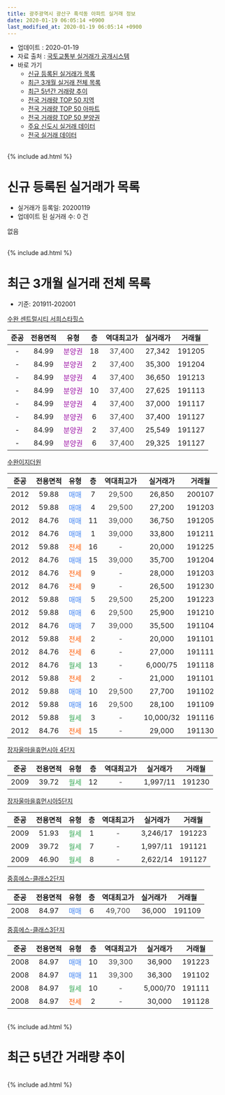 ```yaml
---
title: 광주광역시 광산구 흑석동 아파트 실거래 정보
date: 2020-01-19 06:05:14 +0900
last_modified_at: 2020-01-19 06:05:14 +0900
---
```


* 업데이트 : 2020-01-19
* 자료 출처 : [국토교통부 실거래가 공개시스템](http://rt.molit.go.kr)
* 바로 가기
    * [신규 등록된 실거래가 목록](#신규-등록된-실거래가-목록)
    * [최근 3개월 실거래 전체 목록](#최근-3개월-실거래-전체-목록)
    * [최근 5년간 거래량 추이](#최근-5년간-거래량-추이)
    * [전국 거래량 TOP 50 지역](https://apt-info.github.io/apt-trade-info/최근-3개월-전국에서-가장-거래가-많이-발생한-지역)
    * [전국 거래량 TOP 50 아파트](https://apt-info.github.io/apt-trade-info/최근-3개월-전국에서-가장-거래가-많이-발생한-아파트)
    * [전국 거래량 TOP 50 분양권](https://apt-info.github.io/apt-trade-info/최근-3개월-전국에서-가장-거래가-많이-발생한-분양권)
    * [주요 신도시 실거래 데이터](https://apt-info.github.io/apt-trade-info/주요-신도시)
    * [전국 실거래 데이터](https://apt-info.github.io/apt-trade-info/전국)
<br>
{% include ad.html %}
<br>

# 신규 등록된 실거래가 목록
* 실거래가 등록일: 20200119
* 업데이트 된 실거래 수: 0 건

없음

<br>
{% include ad.html %}
<br>

# 최근 3개월 실거래 전체 목록
* 기준: 201911-202001


[수완 센트럴시티 서희스타힐스](https://search.naver.com/search.naver?query=%EA%B4%91%EC%A3%BC%EA%B4%91%EC%97%AD%EC%8B%9C+%EA%B4%91%EC%82%B0%EA%B5%AC+%ED%9D%91%EC%84%9D%EB%8F%99+%EC%88%98%EC%99%84+%EC%84%BC%ED%8A%B8%EB%9F%B4%EC%8B%9C%ED%8B%B0+%EC%84%9C%ED%9D%AC%EC%8A%A4%ED%83%80%ED%9E%90%EC%8A%A4)

|준공|전용면적|유형|층|역대최고가|실거래가|거래월|
|:---:|:---:|:---:|:---:|:---:|:---:|:---:|
|-|84.99|<span style="color:#9C11A5">분양권</span>|18|<span style="color:#444444">37,400</span>|27,342|191205|
|-|84.99|<span style="color:#9C11A5">분양권</span>|2|<span style="color:#444444">37,400</span>|35,300|191204|
|-|84.99|<span style="color:#9C11A5">분양권</span>|4|<span style="color:#444444">37,400</span>|36,650|191213|
|-|84.99|<span style="color:#9C11A5">분양권</span>|10|<span style="color:#444444">37,400</span>|27,625|191113|
|-|84.99|<span style="color:#9C11A5">분양권</span>|4|<span style="color:#444444">37,400</span>|37,000|191117|
|-|84.99|<span style="color:#9C11A5">분양권</span>|6|<span style="color:#444444">37,400</span>|37,400|191127|
|-|84.99|<span style="color:#9C11A5">분양권</span>|2|<span style="color:#444444">37,400</span>|25,549|191127|
|-|84.99|<span style="color:#9C11A5">분양권</span>|6|<span style="color:#444444">37,400</span>|29,325|191127|

[수완이지더원](https://search.naver.com/search.naver?query=%EA%B4%91%EC%A3%BC%EA%B4%91%EC%97%AD%EC%8B%9C+%EA%B4%91%EC%82%B0%EA%B5%AC+%ED%9D%91%EC%84%9D%EB%8F%99+%EC%88%98%EC%99%84%EC%9D%B4%EC%A7%80%EB%8D%94%EC%9B%90)

|준공|전용면적|유형|층|역대최고가|실거래가|거래월|
|:---:|:---:|:---:|:---:|:---:|:---:|:---:|
|2012|59.88|<span style="color:#4285f3">매매</span>|7|<span style="color:#444444">29,500</span>|26,850|200107|
|2012|59.88|<span style="color:#4285f3">매매</span>|4|<span style="color:#444444">29,500</span>|27,200|191203|
|2012|84.76|<span style="color:#4285f3">매매</span>|11|<span style="color:#444444">39,000</span>|36,750|191205|
|2012|84.76|<span style="color:#4285f3">매매</span>|1|<span style="color:#444444">39,000</span>|33,800|191211|
|2012|59.88|<span style="color:#ff5a00">전세</span>|16|<span style="color:#444444">-</span>|20,000|191225|
|2012|84.76|<span style="color:#4285f3">매매</span>|15|<span style="color:#444444">39,000</span>|35,700|191204|
|2012|84.76|<span style="color:#ff5a00">전세</span>|9|<span style="color:#444444">-</span>|28,000|191203|
|2012|84.76|<span style="color:#ff5a00">전세</span>|9|<span style="color:#444444">-</span>|26,500|191230|
|2012|59.88|<span style="color:#4285f3">매매</span>|5|<span style="color:#444444">29,500</span>|25,200|191223|
|2012|59.88|<span style="color:#4285f3">매매</span>|6|<span style="color:#444444">29,500</span>|25,900|191210|
|2012|84.76|<span style="color:#4285f3">매매</span>|7|<span style="color:#444444">39,000</span>|35,500|191104|
|2012|59.88|<span style="color:#ff5a00">전세</span>|2|<span style="color:#444444">-</span>|20,000|191101|
|2012|84.76|<span style="color:#ff5a00">전세</span>|6|<span style="color:#444444">-</span>|27,000|191111|
|2012|84.76|<span style="color:#34a853">월세</span>|13|<span style="color:#444444">-</span>|6,000/75|191118|
|2012|59.88|<span style="color:#ff5a00">전세</span>|2|<span style="color:#444444">-</span>|21,000|191101|
|2012|59.88|<span style="color:#4285f3">매매</span>|10|<span style="color:#444444">29,500</span>|27,700|191102|
|2012|59.88|<span style="color:#4285f3">매매</span>|16|<span style="color:#444444">29,500</span>|28,100|191109|
|2012|59.88|<span style="color:#34a853">월세</span>|3|<span style="color:#444444">-</span>|10,000/32|191116|
|2012|84.76|<span style="color:#ff5a00">전세</span>|15|<span style="color:#444444">-</span>|29,000|191130|

[장자울마을휴먼시아 4단지](https://search.naver.com/search.naver?query=%EA%B4%91%EC%A3%BC%EA%B4%91%EC%97%AD%EC%8B%9C+%EA%B4%91%EC%82%B0%EA%B5%AC+%ED%9D%91%EC%84%9D%EB%8F%99+%EC%9E%A5%EC%9E%90%EC%9A%B8%EB%A7%88%EC%9D%84%ED%9C%B4%EB%A8%BC%EC%8B%9C%EC%95%84+4%EB%8B%A8%EC%A7%80)

|준공|전용면적|유형|층|역대최고가|실거래가|거래월|
|:---:|:---:|:---:|:---:|:---:|:---:|:---:|
|2009|39.72|<span style="color:#34a853">월세</span>|12|<span style="color:#444444">-</span>|1,997/11|191230|

[장자울마을휴먼시아5단지](https://search.naver.com/search.naver?query=%EA%B4%91%EC%A3%BC%EA%B4%91%EC%97%AD%EC%8B%9C+%EA%B4%91%EC%82%B0%EA%B5%AC+%ED%9D%91%EC%84%9D%EB%8F%99+%EC%9E%A5%EC%9E%90%EC%9A%B8%EB%A7%88%EC%9D%84%ED%9C%B4%EB%A8%BC%EC%8B%9C%EC%95%845%EB%8B%A8%EC%A7%80)

|준공|전용면적|유형|층|역대최고가|실거래가|거래월|
|:---:|:---:|:---:|:---:|:---:|:---:|:---:|
|2009|51.93|<span style="color:#34a853">월세</span>|1|<span style="color:#444444">-</span>|3,246/17|191223|
|2009|39.72|<span style="color:#34a853">월세</span>|7|<span style="color:#444444">-</span>|1,997/11|191121|
|2009|46.90|<span style="color:#34a853">월세</span>|8|<span style="color:#444444">-</span>|2,622/14|191127|

[중흥에스-클래스2단지](https://search.naver.com/search.naver?query=%EA%B4%91%EC%A3%BC%EA%B4%91%EC%97%AD%EC%8B%9C+%EA%B4%91%EC%82%B0%EA%B5%AC+%ED%9D%91%EC%84%9D%EB%8F%99+%EC%A4%91%ED%9D%A5%EC%97%90%EC%8A%A4-%ED%81%B4%EB%9E%98%EC%8A%A42%EB%8B%A8%EC%A7%80)

|준공|전용면적|유형|층|역대최고가|실거래가|거래월|
|:---:|:---:|:---:|:---:|:---:|:---:|:---:|
|2008|84.97|<span style="color:#4285f3">매매</span>|6|<span style="color:#444444">49,700</span>|36,000|191109|

[중흥에스-클래스3단지](https://search.naver.com/search.naver?query=%EA%B4%91%EC%A3%BC%EA%B4%91%EC%97%AD%EC%8B%9C+%EA%B4%91%EC%82%B0%EA%B5%AC+%ED%9D%91%EC%84%9D%EB%8F%99+%EC%A4%91%ED%9D%A5%EC%97%90%EC%8A%A4-%ED%81%B4%EB%9E%98%EC%8A%A43%EB%8B%A8%EC%A7%80)

|준공|전용면적|유형|층|역대최고가|실거래가|거래월|
|:---:|:---:|:---:|:---:|:---:|:---:|:---:|
|2008|84.97|<span style="color:#4285f3">매매</span>|10|<span style="color:#444444">39,300</span>|36,900|191223|
|2008|84.97|<span style="color:#4285f3">매매</span>|11|<span style="color:#444444">39,300</span>|36,300|191102|
|2008|84.97|<span style="color:#34a853">월세</span>|10|<span style="color:#444444">-</span>|5,000/70|191111|
|2008|84.97|<span style="color:#ff5a00">전세</span>|2|<span style="color:#444444">-</span>|30,000|191128|


<br>
{% include ad.html %}
<br>

# 최근 5년간 거래량 추이


<div style="width:100%;">
    <canvas id="deal_progress" height="200"></canvas>
</div>

<script>
new Chart(document.getElementById("deal_progress"), {
    type: 'line',
    data: {
        labels: ['201501','201502','201503','201504','201505','201506','201507','201508','201509','201510','201511','201512','201601','201602','201603','201604','201605','201606','201607','201608','201609','201610','201611','201612','201701','201702','201703','201704','201705','201706','201707','201708','201709','201710','201711','201712','201801','201802','201803','201804','201805','201806','201807','201808','201809','201810','201811','201812','201901','201902','201903','201904','201905','201906','201907','201908','201909','201910','201911','201912','202001'],
        datasets: [{
            label: '매매',
            pointRadius: 1,
            data: [6, 11, 8, 6, 7, 5, 3, 4, 8, 9, 11, 7, 5, 5, 14, 3, 9, 4, 10, 3, 5, 20, 11, 4, 7, 8, 7, 4, 6, 10, 3, 8, 7, 5, 10, 4, 9, 8, 9, 7, 9, 5, 11, 13, 11, 10, 4, 3, 3, 8, 3, 6, 4, 4, 1, 9, 4, 21, 10, 10, 1],
            borderColor: "rgba(255, 201, 14, 1)",
            backgroundColor: "rgba(255, 201, 14, 0.5)",
            fill: false,
            lineTension: 0
        },{
            label: '전월세',
            pointRadius: 1,
            data: [9, 3, 7, 9, 5, 16, 9, 64, 18, 13, 11, 11, 12, 15, 11, 11, 6, 12, 12, 12, 10, 24, 7, 8, 8, 6, 6, 7, 3, 5, 6, 56, 17, 12, 13, 10, 5, 6, 10, 11, 15, 5, 9, 9, 10, 11, 8, 12, 12, 9, 7, 12, 10, 4, 7, 42, 14, 12, 10, 5, 0],
            borderColor: "rgba(0, 141, 185, 1)",
            backgroundColor: "rgba(0, 141, 185, 0.5)",
            fill: false,
            lineTension: 0
        }
        ]
    },
    options: {
        responsive: true,
        title: {
            display: false
        },
        tooltips: {
            mode: 'index',
            intersect: false
        },
        hover: {
            mode: 'nearest',
            intersect: true
        },
        scales: {
            xAxes: [{
                display: true,
                scaleLabel: {
                    display: true,
                    labelString: '년/월'
                }
            }],
            yAxes: [{
                display: true,
                ticks: {
                    suggestedMin: 0,
                },
                scaleLabel: {
                    display: true,
                    labelString: '실거래 수'
                }
            }]
        }
    }
});

</script>


<br>
{% include ad.html %}
<br>


